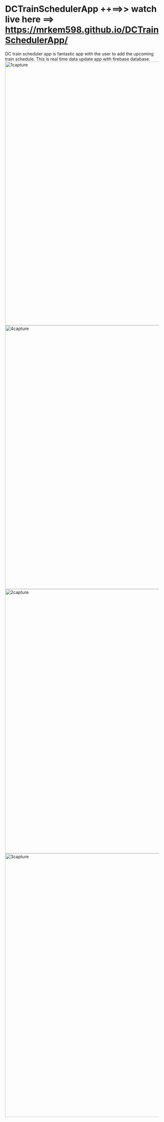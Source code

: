 # DCTrainSchedulerApp ++==>> watch live here ==> https://mrkem598.github.io/DCTrainSchedulerApp/
DC train scheduler app is fantastic app with the user to add the upcoming train schedule. This is real time data update app with firebase database. 
<img width="862" alt="1capture" src="https://cloud.githubusercontent.com/assets/23619819/24476586/dbb4cd6c-14a1-11e7-8ffb-12d8acb29f34.PNG">
<img width="862" alt="4capture" src="https://cloud.githubusercontent.com/assets/23619819/24476587/dbb503ae-14a1-11e7-907b-2c295a0dae23.PNG">
<img width="864" alt="2capture" src="https://cloud.githubusercontent.com/assets/23619819/24476585/dbb246be-14a1-11e7-812f-f652a6205d80.PNG">
<img width="862" alt="3capture" src="https://cloud.githubusercontent.com/assets/23619819/24476584/dbb0f73c-14a1-11e7-811b-dfb865ddfbac.PNG">

